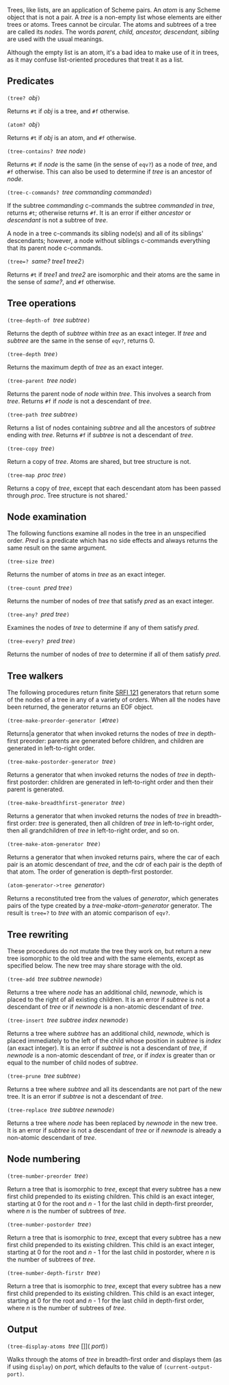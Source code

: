 Trees, like lists, are an application of Scheme pairs.  An *atom* is any Scheme object that is not a pair.  A *tree* is a non-empty list whose elements are either trees or atoms.  Trees cannot be circular.  The atoms and subtrees of a tree are called its *nodes*. The words *parent, child, ancestor, descendant, sibling* are used with the usual meanings.

Although the empty list is an atom, it's a bad idea to make use of it in trees, as it may confuse list-oriented procedures that treat it as a list.

## Predicates

`(tree? `*obj*`)`

Returns `#t` if *obj* is a tree, and `#f` otherwise.

`(atom? `*obj*`)`

Returns `#t` if *obj* is an atom, and `#f` otherwise.

`(tree-contains? `*tree node*`)`

Returns `#t` if *node* is the same (in the sense of `eqv?`) as a node of *tree*, and `#f` otherwise.  This can also be used to determine if *tree* is an ancestor of *node*.

`(tree-c-commands? `*tree commanding commanded*`)`

If the subtree *commanding* c-commands the subtree *commanded* in *tree*, returns `#t`; otherwise returns `#f`.  It is an error if either *ancestor* or *descendant* is not a subtree of *tree*.

A node in a tree c-commands its sibling node(s) and all of its siblings' descendants; however, a node without siblings c-commands everything that its parent node c-commands.

`(tree=? `*same? tree1 tree2*`)`

Returns `#t` if *tree1* and *tree2* are isomorphic and their atoms are the same in the sense of *same?*, and `#f` otherwise.

## Tree operations

`(tree-depth-of `*tree subtree*`)`

Returns the depth of *subtree* within *tree* as an exact integer. If *tree* and *subtree* are the same in the sense of `eqv?`, returns 0.

`(tree-depth `*tree*`)`

Returns the maximum depth of *tree* as an exact integer.

`(tree-parent `*tree node*`)`

Returns the parent node of *node* within *tree*.  This involves a search from *tree*.  Returns `#f` if *node* is not a descendant of *tree*.

`(tree-path `*tree subtree*`)`

Returns a list of nodes containing *subtree* and all the ancestors of *subtree* ending with *tree*.  Returns `#f` if *subtree* is not a descendant of *tree*.

`(tree-copy `*tree*`)`

Return a copy of *tree*.  Atoms are shared, but tree structure is not.

`(tree-map `*proc tree*`)`

Returns a copy of *tree*, except that each descendant atom has been passed through *proc*.  Tree structure is not shared.'

## Node examination

The following functions examine all nodes in the tree in an unspecified order.  *Pred* is a predicate which has no side effects and always returns the same result on the same argument.

`(tree-size `*tree*`)`

Returns the number of atoms in *tree* as an exact integer.

`(tree-count `*pred tree*`)`

Returns the number of nodes of *tree* that satisfy *pred* as an exact integer.

`(tree-any? `*pred tree*`)`

Examines the nodes of *tree* to determine if any of them satisfy *pred*.

`(tree-every? `*pred tree*`)`

Returns the number of nodes of *tree* to determine if all of them satisfy *pred*.

## Tree walkers

The following procedures return finite [SRFI 121](http://srfi.schemers.org/srfi-121/srfi-121.html) generators that return some of the nodes of a tree in any of a variety of orders. When all the nodes have been returned, the generator returns an EOF object.

`(tree-make-preorder-generator [#`*tree*`)`

Returns|a generator that when invoked returns the nodes of *tree* in depth-first preorder: parents are generated before children, and children are generated in left-to-right order.

`(tree-make-postorder-generator `*tree*`)`

Returns a generator that when invoked returns the nodes of *tree* in depth-first postorder: children are generated in left-to-right order and then their parent is generated.

`(tree-make-breadthfirst-generator `*tree*`)`

Returns a generator that when invoked returns the nodes of *tree* in breadth-first order: *tree* is generated, then all children of *tree* in left-to-right order, then all grandchildren of *tree* in left-to-right order, and so on.

`(tree-make-atom-generator `*tree*`)`

Returns a generator that when invoked returns pairs, where the car of each pair is an atomic descendant of *tree*, and the cdr of each pair is the depth of that atom.  The order of generation is depth-first postorder.

`(atom-generator->tree `*generator*`)`

Returns a reconstituted tree from the values of *generator*, which generates pairs of the type created by a *tree-make-atom-generator* generator.  The result is `tree=?` to *tree* with an atomic comparison of `eqv?`.

## Tree rewriting

These procedures do not mutate the tree they work on, but return a new tree isomorphic to the old tree and with the same elements, except as specified below.  The new tree may share storage with the old.

`(tree-add `*tree subtree newnode*`)`

Returns a tree where *node* has an additional child, *newnode*,  which is placed to the right of all existing children.  It is an error if *subtree* is not a descendant of *tree* or if *newnode* is a non-atomic descendant of *tree*.

`(tree-insert `*tree subtree index newnode*`)`

Returns a tree where *subtree* has an additional child, *newnode*,  which is placed immediately to the left of the child whose position in *subtree* is *index* (an exact integer).  It is an error if *subtree* is not a descendant of *tree*, if *newnode* is a non-atomic descendant of *tree*, or if *index* is greater than or equal to the number of child nodes of *subtree*.

`(tree-prune `*tree subtree*`)`

Returns a tree where *subtree* and all its descendants are not part of the new tree.  It is an error if *subtree* is not a descendant of *tree*.

`(tree-replace `*tree subtree newnode*`)`

Returns a tree where *node* has been replaced by *newnode* in the new tree.  It is an error if *subtree* is not a descendant of *tree* or if *newnode* is already a non-atomic descendant of *tree*.


## Node numbering

`(tree-number-preorder `*tree*`)`

Return a tree that is isomorphic to *tree*, except that every subtree has a new first child prepended to its existing children.  This child is an exact integer, starting at 0 for the root and <i>n</i> - 1 for the last child in depth-first preorder, where <i>n</i> is the number of subtrees of *tree*.

`(tree-number-postorder `*tree*`)`

Return a tree that is isomorphic to *tree*, except that every subtree has a new first child prepended to its existing children.  This child is an exact integer, starting at 0 for the root and <i>n</i> - 1 for the last child in postorder, where <i>n</i> is the number of subtrees of *tree*.

`(tree-number-depth-firstr `*tree*`)`

Return a tree that is isomorphic to *tree*, except that every subtree has a new first child prepended to its existing children.  This child is an exact integer, starting at 0 for the root and <i>n</i> - 1 for the last child in depth-first order, where <i>n</i> is the number of subtrees of *tree*.

## Output

`(tree-display-atoms `*tree* []]( *port*)`)`

Walks through the atoms of *tree* in breadth-first order and displays them (as if using `display`) on *port*, which defaults to the value of `(current-output-port)`.
